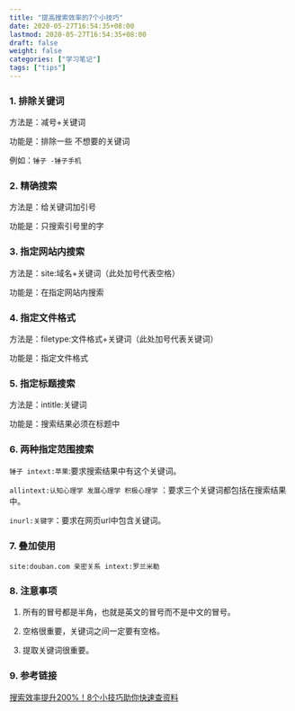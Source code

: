 ```yaml
---
title: "提高搜索效率的7个小技巧"
date: 2020-05-27T16:54:35+08:00
lastmod: 2020-05-27T16:54:35+08:00
draft: false
weight: false
categories: ["学习笔记"]
tags: ["tips"] 
---
```


### 1. 排除关键词

方法是：减号+关键词

功能是：排除一些  不想要的关键词

例如：`锤子 -锤子手机`

### 2. 精确搜索

方法是：给关键词加引号

功能是：只搜索引号里的字

### 3. 指定网站内搜索

方法是：site:域名+关键词（此处加号代表空格）

功能是：在指定网站内搜索

### 4. 指定文件格式

方法是：filetype:文件格式+关键词（此处加号代表关键词）

功能是：指定文件格式

### 5. 指定标题搜索

方法是：intitle:关键词

功能是：搜索结果必须在标题中

### 6. 两种指定范围搜索

`锤子 intext:苹果`:要求搜索结果中有这个关键词。

`allintext:认知心理学 发展心理学 积极心理学` ：要求三个关键词都包括在搜索结果中。

`inurl:关键字`：要求在网页url中包含关键词。

### 7. 叠加使用

`site:douban.com 亲密关系 intext:罗兰米勒`

### 8. 注意事项

1. 所有的冒号都是半角，也就是英文的冒号而不是中文的冒号。

2. 空格很重要，关键词之间一定要有空格。
3. 提取关键词很重要。

### 9. 参考链接

[搜索效率提升200%！8个小技巧助你快速查资料](https://www.bilibili.com/video/BV1YK4y1t7bg)

